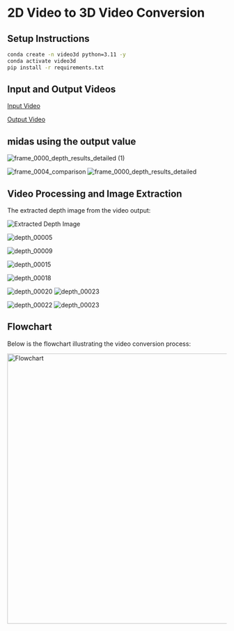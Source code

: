 # 2D Video to 3D Video Conversion

## Setup Instructions

```sh
conda create -n video3d python=3.11 -y
conda activate video3d
pip install -r requirements.txt
```

## Input and Output Videos

[Input Video](https://github.com/user-attachments/assets/9843ad19-83da-493e-9264-d5c7724c3be6)

[Output Video](https://github.com/user-attachments/assets/914fa147-5408-489c-81e9-7df5871b032c)


## midas using the output value 
![frame_0000_depth_results_detailed (1)](https://github.com/user-attachments/assets/5edff1df-dffb-4db9-93f9-1670a1e4b83c)

![frame_0004_comparison](https://github.com/user-attachments/assets/dfc87d33-fc55-4de9-9f17-e01d565435a7)
![frame_0000_depth_results_detailed](https://github.com/user-attachments/assets/552e62ad-6325-44c4-a766-b5fd6427e03c)


## Video Processing and Image Extraction

The extracted depth image from the video output:

![Extracted Depth Image](https://github.com/user-attachments/assets/47952ae3-dd21-4c48-b7a5-1817e6473ccb)

![depth_00005](https://github.com/user-attachments/assets/f01f5ad6-5195-4e34-87a4-9db78d83ef66)

![depth_00009](https://github.com/user-attachments/assets/38c21885-16c2-44b7-aa84-d131c1d50100)


![depth_00015](https://github.com/user-attachments/assets/ebe6ba1a-1840-4e7e-98de-a116197b7549)

![depth_00018](https://github.com/user-attachments/assets/6e5e16e0-9d35-48b5-b494-ec0015f1d71a)


![depth_00020](https://github.com/user-attachments/assets/f850e052-38d8-413c-98d5-fc46c4a4d8aa)
![depth_00023](https://github.com/user-attachments/assets/bf6ab101-ab7f-4bea-8dfe-d435eff20f86)


![depth_00022](https://github.com/user-attachments/assets/86446092-cc6c-490e-94f5-1132d0dbc72c)
![depth_00023](https://github.com/user-attachments/assets/afd7db06-588b-4adc-bd4c-e45821d66e2d)


## Flowchart

Below is the flowchart illustrating the video conversion process:

<img width="620" alt="Flowchart" src="https://github.com/user-attachments/assets/d7e95017-f774-4034-b587-33cd67826c3e" />

